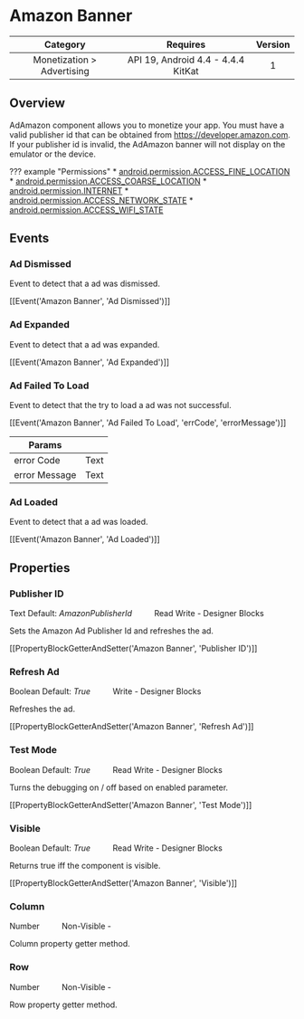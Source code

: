 # Amazon Banner

| Category | Requires | Version |
|:--------:|:-------:|:--------:|
|Monetization > Advertising|API 19, Android 4.4 - 4.4.4 KitKat|1|

## Overview

AdAmazon component allows you to monetize your app. You must have a valid publisher id that can be obtained from https://developer.amazon.com. If your publisher id is invalid, the AdAmazon banner will not display on the emulator or the device.

??? example "Permissions"
    * [android.permission.ACCESS_FINE_LOCATION](https://developer.android.com/reference/android/Manifest.permission.html#android.permission.ACCESS_FINE_LOCATION)
    * [android.permission.ACCESS_COARSE_LOCATION](https://developer.android.com/reference/android/Manifest.permission.html#android.permission.ACCESS_COARSE_LOCATION)
    * [android.permission.INTERNET](https://developer.android.com/reference/android/Manifest.permission.html#android.permission.INTERNET)
    * [android.permission.ACCESS_NETWORK_STATE](https://developer.android.com/reference/android/Manifest.permission.html#android.permission.ACCESS_NETWORK_STATE)
    * [android.permission.ACCESS_WIFI_STATE](https://developer.android.com/reference/android/Manifest.permission.html#android.permission.ACCESS_WIFI_STATE)


## Events

### Ad Dismissed

Event to detect that a ad was dismissed.

[[Event('Amazon Banner', 'Ad Dismissed')]]

### Ad Expanded

Event to detect that a ad was expanded.

[[Event('Amazon Banner', 'Ad Expanded')]]

### Ad Failed To Load

Event to detect that the try to load a ad was not successful.

[[Event('Amazon Banner', 'Ad Failed To Load', 'errCode', 'errorMessage')]]

| Params | []() |
|--------|------|
|error Code|<span class="chip chip-text">Text</span>|
|error Message|<span class="chip chip-text">Text</span>|


### Ad Loaded

Event to detect that a ad was loaded.

[[Event('Amazon Banner', 'Ad Loaded')]]

## Properties

### Publisher ID

<span class="chip chip-text">Text</span> <span class="chip chip-text">Default: <i>AmazonPublisherId</i></span>&nbsp;&nbsp;&nbsp;&nbsp;&nbsp;&nbsp;&nbsp;&nbsp;&nbsp;&nbsp;<span class="chip chip-rw">Read</span> <span class="chip chip-rw">Write</span> - <span class="chip chip-bd">Designer</span> <span class="chip chip-bd">Blocks</span> 

Sets the Amazon Ad Publisher Id and refreshes the ad.

[[PropertyBlockGetterAndSetter('Amazon Banner', 'Publisher ID')]]

### Refresh Ad

<span class="chip chip-boolean">Boolean</span> <span class="chip chip-boolean">Default: <i>True</i></span>&nbsp;&nbsp;&nbsp;&nbsp;&nbsp;&nbsp;&nbsp;&nbsp;&nbsp;&nbsp;<span class="chip chip-rw">Write</span> - <span class="chip chip-bd">Designer</span> <span class="chip chip-bd">Blocks</span> 

Refreshes the ad.

[[PropertyBlockGetterAndSetter('Amazon Banner', 'Refresh Ad')]]

### Test Mode

<span class="chip chip-boolean">Boolean</span> <span class="chip chip-boolean">Default: <i>True</i></span>&nbsp;&nbsp;&nbsp;&nbsp;&nbsp;&nbsp;&nbsp;&nbsp;&nbsp;&nbsp;<span class="chip chip-rw">Read</span> <span class="chip chip-rw">Write</span> - <span class="chip chip-bd">Designer</span> <span class="chip chip-bd">Blocks</span> 

Turns the debugging on / off based on enabled parameter.

[[PropertyBlockGetterAndSetter('Amazon Banner', 'Test Mode')]]

### Visible

<span class="chip chip-boolean">Boolean</span> <span class="chip chip-boolean">Default: <i>True</i></span>&nbsp;&nbsp;&nbsp;&nbsp;&nbsp;&nbsp;&nbsp;&nbsp;&nbsp;&nbsp;<span class="chip chip-rw">Read</span> <span class="chip chip-rw">Write</span> - <span class="chip chip-bd">Designer</span> <span class="chip chip-bd">Blocks</span> 

Returns true iff the component is visible.

[[PropertyBlockGetterAndSetter('Amazon Banner', 'Visible')]]

### Column

<span class="chip chip-number">Number</span>&nbsp;&nbsp;&nbsp;&nbsp;&nbsp;&nbsp;&nbsp;&nbsp;&nbsp;&nbsp;<span class="chip chip-rw">Non-Visible</span> - 

Column property getter method.

### Row

<span class="chip chip-number">Number</span>&nbsp;&nbsp;&nbsp;&nbsp;&nbsp;&nbsp;&nbsp;&nbsp;&nbsp;&nbsp;<span class="chip chip-rw">Non-Visible</span> - 

Row property getter method.
